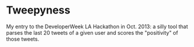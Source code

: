 Tweepyness
==========

My entry to the DeveloperWeek LA Hackathon in Oct. 2013: a silly tool that parses the last 20 tweets of a given user and scores the "positivity" of those tweets.
